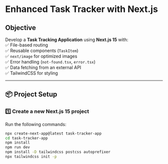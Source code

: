#  Enhanced Task Tracker with Next.js  

##  Objective  
Develop a **Task Tracking Application** using **Next.js 15** with:  
✅ File-based routing  
✅ Reusable components (`TaskItem`)  
✅ `next/image` for optimized images  
✅ Error handling (`not-found.tsx`, `error.tsx`)  
✅ Data fetching from an external API  
✅ TailwindCSS for styling

---

## 📦 Project Setup  

### 1️⃣ Create a new Next.js 15 project  
Run the following commands:  
```bash
npx create-next-app@latest task-tracker-app
cd task-tracker-app
npm install
npm run dev
npm install -D tailwindcss postcss autoprefixer
npx tailwindcss init -p

